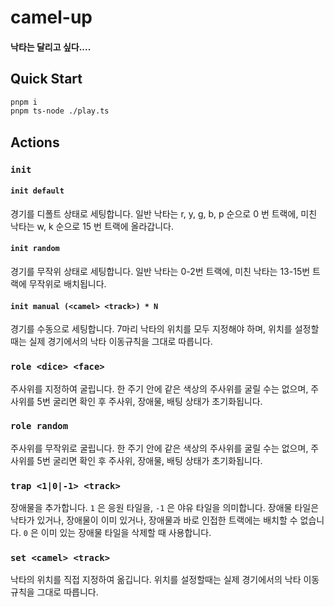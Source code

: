 # camel-up

#### 낙타는 달리고 싶다....

## Quick Start

```zsh
pnpm i
pnpm ts-node ./play.ts
```

## Actions

### `init`

#### `init default`

경기를 디폴트 상태로 세팅합니다. 일반 낙타는 r, y, g, b, p 순으로 0 번 트랙에, 미친 낙타는 w, k 순으로 15 번 트랙에 올라갑니다.

#### `init random`

경기를 무작위 상태로 세팅합니다. 일반 낙타는 0-2번 트랙에, 미친 낙타는 13-15번 트랙에 무작위로 배치됩니다.

#### `init manual (<camel> <track>) * N`

경기를 수동으로 세팅합니다. 7마리 낙타의 위치를 모두 지정해야 하며, 위치를 설정할때는 실제 경기에서의 낙타 이동규칙을 그대로 따릅니다.

### `role <dice> <face>`

주사위를 지정하여 굴립니다. 한 주기 안에 같은 색상의 주사위를 굴릴 수는 없으며, 주사위를 5번 굴리면 확인 후 주사위, 장애물, 배팅 상태가 초기화됩니다.

### `role random`

주사위를 무작위로 굴립니다. 한 주기 안에 같은 색상의 주사위를 굴릴 수는 없으며, 주사위를 5번 굴리면 확인 후 주사위, 장애물, 배팅 상태가 초기화됩니다.

### `trap <1|0|-1> <track>`

장애물을 추가합니다. `1` 은 응원 타일을, `-1` 은 야유 타일을 의미합니다. 장애물 타일은 낙타가 있거나, 장애물이 이미 있거나, 장애물과 바로 인접한 트랙에는 배치할 수 없습니다. `0` 은 이미 있는 장애물 타일을 삭제할 때 사용합니다.

### `set <camel> <track>`

낙타의 위치를 직접 지정하여 옮깁니다. 위치를 설정할때는 실제 경기에서의 낙타 이동규칙을 그대로 따릅니다.
